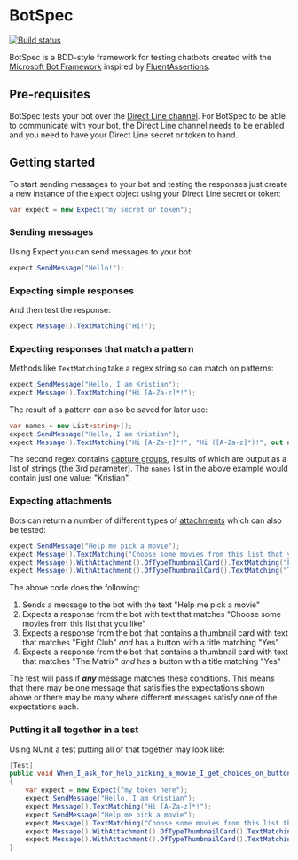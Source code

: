 # BotSpec

[![Build status](https://ci.appveyor.com/api/projects/status/bxxrxmg0ahgqv1jt?svg=true)](https://ci.appveyor.com/project/kbrimble/botspec)

BotSpec is a BDD-style framework for testing chatbots created with the [Microsoft Bot Framework](https://dev.botframework.com/) inspired by [FluentAssertions](http://www.fluentassertions.com/).

## Pre-requisites

BotSpec tests your bot over the [Direct Line channel](https://docs.botframework.com/en-us/faq/#what-is-the-direct-line-channel).
For BotSpec to be able to communicate with your bot, the Direct Line channel needs to be enabled and you need to have your Direct Line
secret or token to hand.

## Getting started

To start sending messages to your bot and testing the responses just create a new instance of the `Expect` object using your Direct Line
secret or token:

```csharp
var expect = new Expect("my secret or token");
```

### Sending messages

Using Expect you can send messages to your bot:

```csharp
expect.SendMessage("Hello!");
```

### Expecting simple responses

And then test the response:

```csharp
expect.Message().TextMatching("Hi!");
```

### Expecting responses that match a pattern

Methods like `TextMatching` take a regex string so can match on patterns:

```csharp
expect.SendMessage("Hello, I am Kristian");
expect.Message().TextMatching("Hi [A-Za-z]*!");
```

The result of a pattern can also be saved for later use:

```csharp
var names = new List<string>();
expect.SendMessage("Hello, I am Kristian");
expect.Message().TextMatching("Hi [A-Za-z]*!", "Hi ([A-Za-z]*)!", out names);
```

The second regex contains [capture groups](https://msdn.microsoft.com/en-us/library/bs2twtah(v=vs.110).aspx#matched_subexpression),
results of which are output as a list of strings (the 3rd parameter).
The `names` list in the above example would contain just one value; "Kristian".

### Expecting attachments

Bots can return a number of different types of [attachments](https://docs.botframework.com/en-us/csharp/builder/sdkreference/attachments.html) which can also be tested:

```csharp
expect.SendMessage("Help me pick a movie");
expect.Message().TextMatching("Choose some movies from this list that you like");
expect.Message().WithAttachment().OfTypeThumbnailCard().TextMatching("Fight Club").WithButtons().TitleMatching("Yes");
expect.Message().WithAttachment().OfTypeThumbnailCard().TextMatching("The Matrix").WithButtons().TitleMatching("Yes");
```

The above code does the following:

1. Sends a message to the bot with the text "Help me pick a movie"
1. Expects a response from the bot with text that matches "Choose some movies from this list that you like"
1. Expects a response from the bot that contains a thumbnail card with text that matches "Fight Club" *and* has a button with a title matching "Yes"
1. Expects a response from the bot that contains a thumbnail card with text that matches "The Matrix" *and* has a button with a title matching "Yes"

The test will pass if ***any*** message matches these conditions. This means that there may be one message that satisifies the expectations shown above or there may be many where different messages satisfy one of the expectations each.

### Putting it all together in a test

Using NUnit a test putting all of that together may look like:

```csharp
[Test]
public void When_I_ask_for_help_picking_a_movie_I_get_choices_on_buttons_back()
{
    var expect = new Expect("my token here");
    expect.SendMessage("Hello, I am Kristian");
    expect.Message().TextMatching("Hi [A-Za-z]*!");
    expect.SendMessage("Help me pick a movie");
    expect.Message().TextMatching("Choose some movies from this list that you like");
    expect.Message().WithAttachment().OfTypeThumbnailCard().TextMatching("Fight Club").WithButtons().TitleMatching("Yes");
    expect.Message().WithAttachment().OfTypeThumbnailCard().TextMatching("The Matrix").WithButtons().TitleMatching("Yes");
}
```
